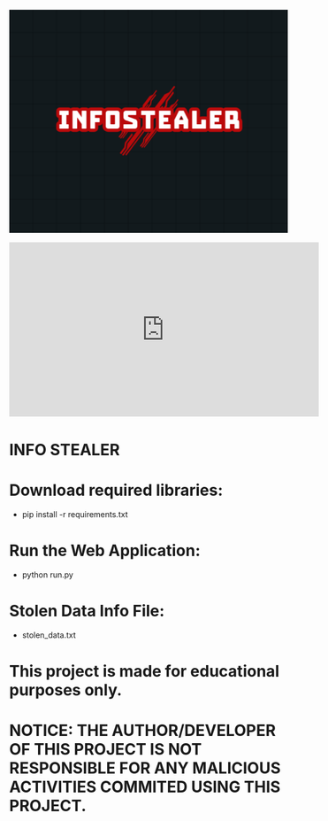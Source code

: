 ![Screenshot](InfoStealer_logo.png)
<iframe width="560" height="315" src="https://www.youtube.com/embed/o5i6vuKvwzI?si=uuGmKZ8UucJNDCAq" frameborder="0" allowfullscreen></iframe>

# INFO STEALER

# Download required libraries:
* pip install -r requirements.txt

# Run the Web Application:
* python run.py

# Stolen Data Info File:
* stolen_data.txt

# This project is made for educational purposes only.
# NOTICE: THE AUTHOR/DEVELOPER OF THIS PROJECT IS NOT RESPONSIBLE FOR ANY MALICIOUS ACTIVITIES COMMITED USING THIS PROJECT.
